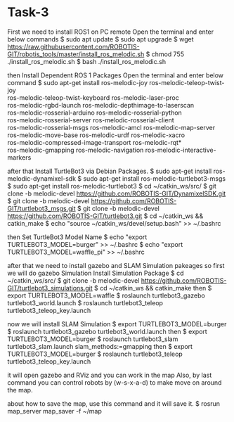 # Task-3

First we need to install ROS1 on PC remote 
Open the terminal and enter below commands
$ sudo apt update
$ sudo apt upgrade
$ wget https://raw.githubusercontent.com/ROBOTIS-GIT/robotis_tools/master/install_ros_melodic.sh
$ chmod 755 ./install_ros_melodic.sh 
$ bash ./install_ros_melodic.sh

then Install Dependent ROS 1 Packages
Open the terminal and enter below command
$ sudo apt-get install ros-melodic-joy ros-melodic-teleop-twist-joy \
  ros-melodic-teleop-twist-keyboard ros-melodic-laser-proc \
  ros-melodic-rgbd-launch ros-melodic-depthimage-to-laserscan \
  ros-melodic-rosserial-arduino ros-melodic-rosserial-python \
  ros-melodic-rosserial-server ros-melodic-rosserial-client \
  ros-melodic-rosserial-msgs ros-melodic-amcl ros-melodic-map-server \
  ros-melodic-move-base ros-melodic-urdf ros-melodic-xacro \
  ros-melodic-compressed-image-transport ros-melodic-rqt* \
  ros-melodic-gmapping ros-melodic-navigation ros-melodic-interactive-markers
  
  after that Install TurtleBot3 via Debian Packages.
$ sudo apt-get install ros-melodic-dynamixel-sdk
$ sudo apt-get install ros-melodic-turtlebot3-msgs
$ sudo apt-get install ros-melodic-turtlebot3
$ cd ~/catkin_ws/src/
$ git clone -b melodic-devel https://github.com/ROBOTIS-GIT/DynamixelSDK.git
$ git clone -b melodic-devel https://github.com/ROBOTIS-GIT/turtlebot3_msgs.git
$ git clone -b melodic-devel https://github.com/ROBOTIS-GIT/turtlebot3.git
$ cd ~/catkin_ws && catkin_make
$ echo "source ~/catkin_ws/devel/setup.bash" >> ~/.bashrc

 then Set TurtleBot3 Model Name
 $ echo "export TURTLEBOT3_MODEL=burger" >> ~/.bashrc
 $ echo "export TURTLEBOT3_MODEL=waffle_pi" >> ~/.bashrc
 
 after that we need to install gazebo and SLAM Simulation pakeages
 so first we will do gazebo Simulation
 Install Simulation Package
$ cd ~/catkin_ws/src/
$ git clone -b melodic-devel https://github.com/ROBOTIS-GIT/turtlebot3_simulations.git
$ cd ~/catkin_ws && catkin_make
then 
$ export TURTLEBOT3_MODEL=waffle
$ roslaunch turtlebot3_gazebo turtlebot3_world.launch
$ roslaunch turtlebot3_teleop turtlebot3_teleop_key.launch

now we will install SLAM Simulation
$ export TURTLEBOT3_MODEL=burger
$ roslaunch turtlebot3_gazebo turtlebot3_world.launch
then 
$ export TURTLEBOT3_MODEL=burger
$ roslaunch turtlebot3_slam turtlebot3_slam.launch slam_methods:=gmapping
then 
$ export TURTLEBOT3_MODEL=burger
$ roslaunch turtlebot3_teleop turtlebot3_teleop_key.launch

it will open gazebo and RViz and you can work in the map Also, by last command you can control robots by (w-s-x-a-d) to make move on around the map.

about how to save the map, use this command and it will save it.
$ rosrun map_server map_saver -f ~/map


 
 
